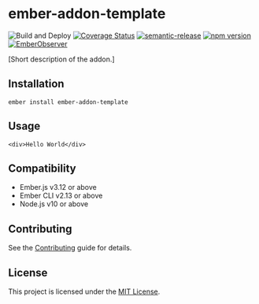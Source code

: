 ember-addon-template
==============================================================================

![Build and Deploy](https://github.com/rajasegar/ember-addon-template/workflows/Build%20and%20Deploy/badge.svg)
[![Coverage Status](https://coveralls.io/repos/github/rajasegar/ember-addon-template/badge.svg?branch=master)](https://coveralls.io/github/rajasegar/ember-addon-template?branch=master)
[![semantic-release](https://img.shields.io/badge/%20%20%F0%9F%93%A6%F0%9F%9A%80-semantic--release-e10079.svg)](https://github.com/semantic-release/semantic-release)
[![npm version](http://img.shields.io/npm/v/ember-addon-template.svg?style=flat)](https://npmjs.org/package/ember-addon-template "View this project on npm")
[![EmberObserver](http://emberobserver.com/badges/ember-addon-template.svg?branch=master)](http://emberobserver.com/addons/ember-addon-template)


[Short description of the addon.]




Installation
------------------------------------------------------------------------------

```
ember install ember-addon-template
```


Usage
------------------------------------------------------------------------------

```
<div>Hello World</div>
```

Compatibility
------------------------------------------------------------------------------

* Ember.js v3.12 or above
* Ember CLI v2.13 or above
* Node.js v10 or above

Contributing
------------------------------------------------------------------------------

See the [Contributing](CONTRIBUTING.md) guide for details.


License
------------------------------------------------------------------------------

This project is licensed under the [MIT License](LICENSE.md).
